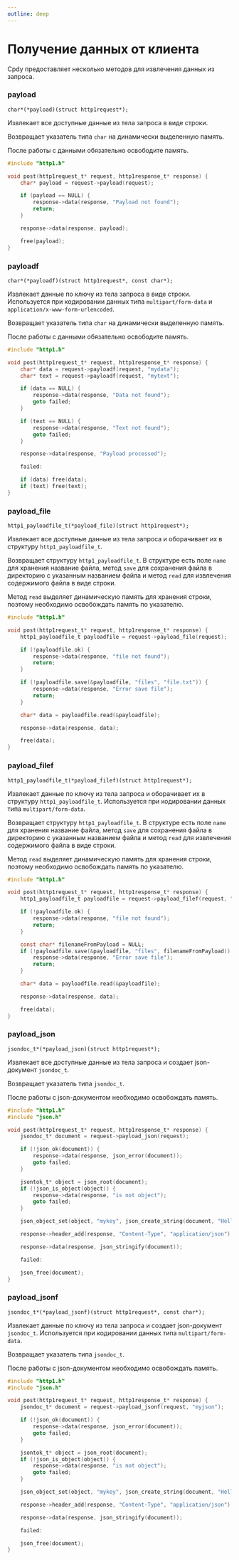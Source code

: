 ```yaml
---
outline: deep
---
```


# Получение данных от клиента

Cpdy предоставляет несколько методов для извлечения данных из запроса.

### payload

`char*(*payload)(struct http1request*);`

Извлекает все доступные данные из тела запроса в виде строки.

Возвращает указатель типа `char` на динамически выделенную память.

После работы с данными обязательно освободите память.

```C
#include "http1.h"

void post(http1request_t* request, http1response_t* response) {
    char* payload = request->payload(request);

    if (payload == NULL) {
        response->data(response, "Payload not found");
        return;
    }

    response->data(response, payload);

    free(payload);
}
```

### payloadf

`char*(*payloadf)(struct http1request*, const char*);`

Извлекает данные по ключу из тела запроса в виде строки. Используется при кодировании данных типа `multipart/form-data` и `application/x-www-form-urlencoded`.

Возвращает указатель типа `char` на динамически выделенную память.

После работы с данными обязательно освободите память.

```C
#include "http1.h"

void post(http1request_t* request, http1response_t* response) {
    char* data = request->payloadf(request, "mydata");
    char* text = request->payloadf(request, "mytext");

    if (data == NULL) {
        response->data(response, "Data not found");
        goto failed;
    }

    if (text == NULL) {
        response->data(response, "Text not found");
        goto failed;
    }

    response->data(response, "Payload processed");

    failed:

    if (data) free(data);
    if (text) free(text);
}
```

### payload_file

`http1_payloadfile_t(*payload_file)(struct http1request*);`

Извлекает все доступные данные из тела запроса и оборачивает их в структуру `http1_payloadfile_t`.

Возвращает структуру `http1_payloadfile_t`. В структуре есть поле `name` для хранения название файла, метод `save` для сохранения файла в директорию с указанным названием файла и метод `read` для извлечения содержимого файла в виде строки.

Метод `read` выделяет динамическую память для хранения строки, поэтому необходимо освобождать память по указателю.

```C
#include "http1.h"

void post(http1request_t* request, http1response_t* response) {
    http1_payloadfile_t payloadfile = request->payload_file(request);

    if (!payloadfile.ok) {
        response->data(response, "file not found");
        return;
    }

    if (!payloadfile.save(&payloadfile, "files", "file.txt")) {
        response->data(response, "Error save file");
        return;
    }

    char* data = payloadfile.read(&payloadfile);

    response->data(response, data);

    free(data);
}
```

### payload_filef

`http1_payloadfile_t(*payload_filef)(struct http1request*);`

Извлекает данные по ключу из тела запроса и оборачивает их в структуру `http1_payloadfile_t`. Используется при кодировании данных типа `multipart/form-data`.

Возвращает структуру `http1_payloadfile_t`. В структуре есть поле `name` для хранения название файла, метод `save` для сохранения файла в директорию с указанным названием файла и метод `read` для извлечения содержимого файла в виде строки.

Метод `read` выделяет динамическую память для хранения строки, поэтому необходимо освобождать память по указателю.

```C
#include "http1.h"

void post(http1request_t* request, http1response_t* response) {
    http1_payloadfile_t payloadfile = request->payload_filef(request, "myfile");

    if (!payloadfile.ok) {
        response->data(response, "file not found");
        return;
    }

    const char* filenameFromPayload = NULL;
    if (!payloadfile.save(&payloadfile, "files", filenameFromPayload)) {
        response->data(response, "Error save file");
        return;
    }

    char* data = payloadfile.read(&payloadfile);

    response->data(response, data);

    free(data);
}
```

### payload_json

`jsondoc_t*(*payload_json)(struct http1request*);`

Извлекает все доступные данные из тела запроса и создает json-документ `jsondoc_t`.

Возвращает указатель типа `jsondoc_t`.

После работы с json-документом необходимо освобождать память.

```C
#include "http1.h"
#include "json.h"

void post(http1request_t* request, http1response_t* response) {
    jsondoc_t* document = request->payload_json(request);

    if (!json_ok(document)) {
        response->data(response, json_error(document));
        goto failed;
    }

    jsontok_t* object = json_root(document);
    if (!json_is_object(object)) {
        response->data(response, "is not object");
        goto failed;
    }

    json_object_set(object, "mykey", json_create_string(document, "Hello"));

    response->header_add(response, "Content-Type", "application/json");

    response->data(response, json_stringify(document));

    failed:

    json_free(document);
}
```

### payload_jsonf

`jsondoc_t*(*payload_jsonf)(struct http1request*, const char*);`

Извлекает данные по ключу из тела запроса и создает json-документ `jsondoc_t`. Используется при кодировании данных типа `multipart/form-data`.

Возвращает указатель типа `jsondoc_t`.

После работы с json-документом необходимо освобождать память.

```C
#include "http1.h"
#include "json.h"

void post(http1request_t* request, http1response_t* response) {
    jsondoc_t* document = request->payload_jsonf(request, "myjson");

    if (!json_ok(document)) {
        response->data(response, json_error(document));
        goto failed;
    }

    jsontok_t* object = json_root(document);
    if (!json_is_object(object)) {
        response->data(response, "is not object");
        goto failed;
    }

    json_object_set(object, "mykey", json_create_string(document, "Hello"));

    response->header_add(response, "Content-Type", "application/json");

    response->data(response, json_stringify(document));

    failed:

    json_free(document);
}
```

